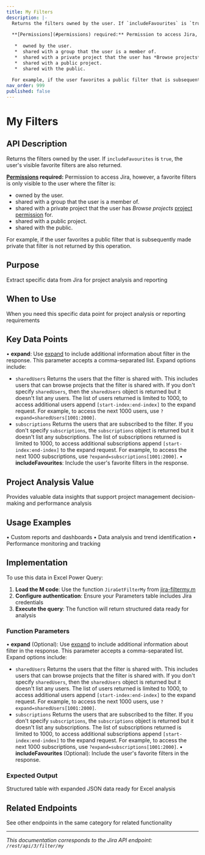 ```yaml
---
title: My Filters
description: |-
  Returns the filters owned by the user. If `includeFavourites` is `true`, the user's visible favorite filters are also returned.
  
  **[Permissions](#permissions) required:** Permission to access Jira, however, a favorite filters is only visible to the user where the filter is:
  
   *  owned by the user.
   *  shared with a group that the user is a member of.
   *  shared with a private project that the user has *Browse projects* [project permission](https://confluence.atlassian.com/x/yodKLg) for.
   *  shared with a public project.
   *  shared with the public.
  
  For example, if the user favorites a public filter that is subsequently made private that filter is not returned by this operation.
nav_order: 999
published: false
---
```


# My Filters

## API Description
Returns the filters owned by the user. If `includeFavourites` is `true`, the user's visible favorite filters are also returned.

**[Permissions](#permissions) required:** Permission to access Jira, however, a favorite filters is only visible to the user where the filter is:

 *  owned by the user.
 *  shared with a group that the user is a member of.
 *  shared with a private project that the user has *Browse projects* [project permission](https://confluence.atlassian.com/x/yodKLg) for.
 *  shared with a public project.
 *  shared with the public.

For example, if the user favorites a public filter that is subsequently made private that filter is not returned by this operation.

## Purpose
Extract specific data from Jira for project analysis and reporting

## When to Use
When you need this specific data point for project analysis or reporting requirements

## Key Data Points
• **expand**: Use [expand](#expansion) to include additional information about filter in the response. This parameter accepts a comma-separated list. Expand options include:

 *  `sharedUsers` Returns the users that the filter is shared with. This includes users that can browse projects that the filter is shared with. If you don't specify `sharedUsers`, then the `sharedUsers` object is returned but it doesn't list any users. The list of users returned is limited to 1000, to access additional users append `[start-index:end-index]` to the expand request. For example, to access the next 1000 users, use `?expand=sharedUsers[1001:2000]`.
 *  `subscriptions` Returns the users that are subscribed to the filter. If you don't specify `subscriptions`, the `subscriptions` object is returned but it doesn't list any subscriptions. The list of subscriptions returned is limited to 1000, to access additional subscriptions append `[start-index:end-index]` to the expand request. For example, to access the next 1000 subscriptions, use `?expand=subscriptions[1001:2000]`.
• **includeFavourites**: Include the user's favorite filters in the response.

## Project Analysis Value
Provides valuable data insights that support project management decision-making and performance analysis

## Usage Examples
• Custom reports and dashboards
• Data analysis and trend identification
• Performance monitoring and tracking

## Implementation
To use this data in Excel Power Query:

1. **Load the M code**: Use the function `JiraGetFilterMy` from [jira-filtermy.m](../assets/jira-filtermy.m)
2. **Configure authentication**: Ensure your Parameters table includes Jira credentials
3. **Execute the query**: The function will return structured data ready for analysis

### Function Parameters
• **expand** (Optional): Use [expand](#expansion) to include additional information about filter in the response. This parameter accepts a comma-separated list. Expand options include:

 *  `sharedUsers` Returns the users that the filter is shared with. This includes users that can browse projects that the filter is shared with. If you don't specify `sharedUsers`, then the `sharedUsers` object is returned but it doesn't list any users. The list of users returned is limited to 1000, to access additional users append `[start-index:end-index]` to the expand request. For example, to access the next 1000 users, use `?expand=sharedUsers[1001:2000]`.
 *  `subscriptions` Returns the users that are subscribed to the filter. If you don't specify `subscriptions`, the `subscriptions` object is returned but it doesn't list any subscriptions. The list of subscriptions returned is limited to 1000, to access additional subscriptions append `[start-index:end-index]` to the expand request. For example, to access the next 1000 subscriptions, use `?expand=subscriptions[1001:2000]`.
• **includeFavourites** (Optional): Include the user's favorite filters in the response.

### Expected Output
Structured table with expanded JSON data ready for Excel analysis

## Related Endpoints
See other endpoints in the same category for related functionality

---
*This documentation corresponds to the Jira API endpoint: `/rest/api/3/filter/my`*
